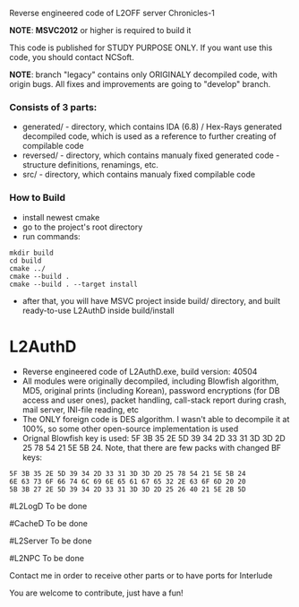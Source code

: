 Reverse engineered code of L2OFF server Chronicles-1

**NOTE**: **MSVC2012** or higher is required to build it

This code is published for STUDY PURPOSE ONLY. If you want use this code, you should contact NCSoft.

**NOTE**: branch "legacy" contains only ORIGINALY decompiled code, with origin bugs. All fixes and improvements are going to "develop" branch.

### Consists of 3 parts:
* generated/ - directory, which contains IDA (6.8) / Hex-Rays generated decompiled code, which is used as a reference to further creating of compilable code
* reversed/ - directory, which contains manualy fixed generated code - structure definitions, renamings, etc.
* src/ - directory, which contains manualy fixed compilable code

### How to Build
* install newest cmake
* go to the project's root directory
* run commands: 
``` 
mkdir build  
cd build  
cmake ../  
cmake --build .  
cmake --build . --target install  
```
* after that, you will have MSVC project inside build/ directory, and built ready-to-use L2AuthD inside build/install

# L2AuthD
* Reverse engineered code of L2AuthD.exe, build version: 40504
* All modules were originally decompiled, including Blowfish algorithm, MD5, original prints (including Korean), password encryptions (for DB access and user ones), packet handling, call-stack report during crash, mail server, INI-file reading, etc
* The ONLY foreign code is DES algorithm. I wasn't able to decompile it at 100%, so some other open-source implementation is used
* Orignal Blowfish key is used: 5F 3B 35 2E 5D 39 34 2D 33 31 3D 3D 2D 25 78 54 21 5E 5B 24. Note, that there are few packs with changed BF keys:  
```
5F 3B 35 2E 5D 39 34 2D 33 31 3D 3D 2D 25 78 54 21 5E 5B 24  
6E 63 73 6F 66 74 6C 69 6E 65 61 67 65 32 2E 63 6F 6D 20 20  
5B 3B 27 2E 5D 39 34 2D 33 31 3D 3D 2D 25 26 40 21 5E 2B 5D  
```

#L2LogD
To be done

#CacheD
To be done

#L2Server
To be done

#L2NPC
To be done

Contact me in order to receive other parts or to have ports for Interlude

You are welcome to contribute, just have a fun!
